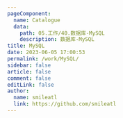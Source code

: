 ```yaml
---
pageComponent: 
  name: Catalogue
  data: 
    path: 05.工作/40.数据库-MySQL
    description: 数据库-MySQL
title: MySQL
date: 2023-06-05 17:00:53
permalink: /work/MySQL/
sidebar: false
article: false
comment: false
editLink: false
author: 
  name: smileatl
  link: https://github.com/smileatl
---
```


